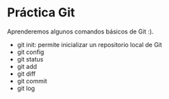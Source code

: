 # Práctica Git

Aprenderemos algunos comandos básicos de Git :).

- git init: permite inicializar un repositorio local de Git
- git config
- git status
- git add
- git diff
- git commit
- git log
